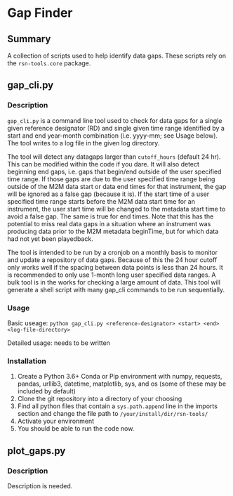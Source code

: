 # Gap Finder
## Summary
A collection of scripts used to help identify data gaps. These scripts rely on the `rsn-tools.core` package.

## gap_cli.py
### Description
`gap_cli.py` is a command line tool used to check for data gaps for a single given reference designator (RD) and single given time range identified by a start and end year-month combination (i.e. yyyy-mm; see Usage below). The tool writes to a log file in the given log directory.

The tool will detect any datagaps larger than `cutoff_hours` (default 24 hr). This can be modified within the code if you dare. It will also detect beginning end gaps, i.e. gaps that begin/end outside of the user specified time range. If those gaps are due to the user specified time range being outside of the M2M data start or data end times for that instrument, the gap will be ignored as a false gap (because it is). If the start time of a user specified time range starts before the M2M data start time for an instrument, the user start time will be changed to the metadata start time to avoid a false gap. The same is true for end times. Note that this has the potential to miss real data gaps in a situation where an instrument was producing data prior to the M2M metadata beginTime, but for which data had not yet been playedback.

The tool is intended to be run by a cronjob on a monthly basis to monitor and update a repository of data gaps. Because of this the 24 hour cutoff only works well if the spacing between data points is less than 24 hours. It is recommended to only use 1-month long user specified data ranges. A bulk tool is in the works for checking a large amount of data. This tool will generate a shell script with many gap_cli commands to be run sequentially.

### Usage
Basic useage: `python gap_cli.py <reference-designator> <start> <end> <log-file-directory>`

Detailed usage: needs to be written

### Installation
1. Create a Python 3.6+ Conda or Pip environment with numpy, requests, pandas, urllib3, datetime, matplotlib, sys, and os (some of these may be included by default)
1. Clone the git repository into a directory of your choosing
1. Find all python files that contain a `sys.path.append` line in the imports section and change the file path to `/your/install/dir/rsn-tools/`
1. Activate your environment
1. You should be able to run the code now.


## plot_gaps.py
### Description
Description is needed.
